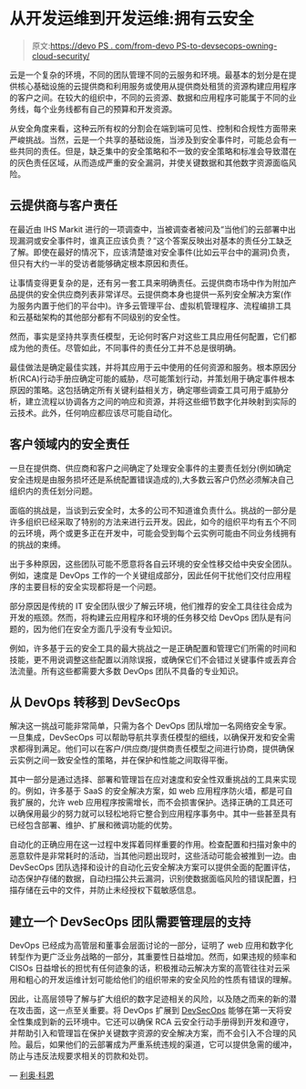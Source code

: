 # 从开发运维到开发运维:拥有云安全

> 原文:[https://devo PS . com/from-devo PS-to-devsecops-owning-cloud-security/](https://devops.com/from-devops-to-devsecops-owning-cloud-security/)

云是一个复杂的环境，不同的团队管理不同的云服务和环境。最基本的划分是在提供核心基础设施的云提供商和利用服务或使用从提供商处租赁的资源构建应用程序的客户之间。在较大的组织中，不同的云资源、数据和应用程序可能属于不同的业务线，每个业务线都有自己的预算和开发资源。

从安全角度来看，这种云所有权的分割会在端到端可见性、控制和合规性方面带来严峻挑战。当然，云是一个共享的基础设施，当涉及到安全事件时，可能总会有一些共同的责任。但是，缺乏集中的安全策略和不一致的安全策略和标准会导致潜在的灰色责任区域，从而造成严重的安全漏洞，并使关键数据和其他数字资源面临风险。

## 云提供商与客户责任

在最近由 IHS Markit 进行的一项调查中，当被调查者被问及“当他们的云部署中出现漏洞或安全事件时，谁真正应该负责？”这个答案反映出对基本的责任分工缺乏了解。即使在最好的情况下，应该清楚谁对安全事件(比如云平台中的漏洞)负责，但只有大约一半的受访者能够确定根本原因和责任。

让事情变得更复杂的是，还有另一套工具来明确责任。云提供商市场中作为附加产品提供的安全供应商列表非常详尽。云提供商本身也提供一系列安全解决方案(作为服务内置于他们的平台中)。许多云管理平台、虚拟机管理程序、流程编排工具和云基础架构的其他部分都有不同级别的安全性。

然而，事实是坚持共享责任模型，无论何时客户对这些工具应用任何配置，它们都成为他的责任。尽管如此，不同事件的责任分工并不总是很明确。

最佳做法是确定最佳实践，并将其应用于云中使用的任何资源和服务。根本原因分析(RCA)行动手册应确定可能的威胁，尽可能策划行动，并策划用于确定事件根本原因的策略。这包括确定所有关键利益相关方，确定哪些调查工具可用于威胁分析，建立流程以协调各方之间的响应和资源，并将这些细节数字化并映射到实际的云技术。此外，任何响应都应该尽可能自动化。

## 客户领域内的安全责任

一旦在提供商、供应商和客户之间确定了处理安全事件的主要责任划分(例如确定安全违规是由服务损坏还是系统配置错误造成的),大多数云客户仍然必须解决自己组织内的责任划分问题。

面临的挑战是，当谈到云安全时，太多的公司不知道谁负责什么。挑战的一部分是许多组织已经采取了特别的方法来进行云开发。因此，如今的组织平均有五个不同的云环境，两个或更多正在开发中，可能会受到每个云实例可能由不同业务线拥有的挑战的束缚。

出于多种原因，这些团队可能不愿意将各自云环境的安全性移交给中央安全团队。例如，速度是 DevOps 工作的一个关键组成部分，因此任何干扰他们交付应用程序的主要目标的安全实现都将是一个问题。

部分原因是传统的 IT 安全团队很少了解云环境，他们推荐的安全工具往往会成为开发的瓶颈。然而，将构建云应用程序和环境的任务移交给 DevOps 团队是有问题的，因为他们在安全方面几乎没有专业知识。

例如，许多基于云的安全工具的最大挑战之一是正确配置和管理它们所需的时间和技能，更不用说调整这些配置以消除误报，或确保它们不会错过关键事件或丢弃合法流量。所有这些都需要大多数 DevOps 团队不具备的专业知识。

## 从 DevOps 转移到 DevSecOps

解决这一挑战可能非常简单，只需为各个 DevOps 团队增加一名网络安全专家。一旦集成，DevSecOps 可以帮助导航共享责任模型的细线，以确保开发和安全需求都得到满足。他们可以在客户/供应商/提供商责任模型之间进行协商，提供确保云实例之间一致安全性的策略，并在保护和性能之间取得平衡。

其中一部分是通过选择、部署和管理旨在应对速度和安全性双重挑战的工具来实现的。例如，许多基于 SaaS 的安全解决方案，如 web 应用程序防火墙，都是可自我扩展的，允许 web 应用程序按需增长，而不会损害保护。选择正确的工具还可以确保用最少的努力就可以轻松地将它整合到应用程序事务中。其中一些甚至具有已经包含部署、维护、扩展和微调功能的优势。

自动化的正确应用在这一过程中发挥着同样重要的作用。检查配置和扫描对象中的恶意软件是非常耗时的活动，当其他问题出现时，这些活动可能会被推到一边。由 DevSecOps 团队选择和设计的自动化云安全解决方案可以提供全面的配置评估，动态保护存储的数据，自动扫描公共云漏洞，识别使数据面临风险的错误配置，扫描存储在云中的文件，并防止未经授权下载敏感信息。

## 建立一个 DevSecOps 团队需要管理层的支持

DevOps 已经成为高管层和董事会层面讨论的一部分，证明了 web 应用和数字化转型作为更广泛业务战略的一部分，其重要性日益增加。然而，如果违规的频率和 CISOs 日益增长的担忧有任何迹象的话，积极推动云解决方案的高管往往对云采用和粗心的开发运维计划可能给他们的组织带来的安全风险的性质有错误的理解。

因此，让高层领导了解与扩大组织的数字足迹相关的风险，以及随之而来的新的潜在攻击面，这一点至关重要。将 DevOps 扩展到 [DevSecOps](https://devops.com/6-traits-that-define-devsecops/) 能够在第一天将安全性集成到新的云环境中。它还可以确保 RCA 云安全行动手册得到开发和遵守，并帮助引入和管理旨在保护关键数字资源的安全解决方案，而不会引入不合理的风险。最后，如果他们的云部署成为严重系统违规的渠道，它可以提供急需的缓冲，防止与违反法规要求相关的罚款和处罚。

— [利奥·科恩](https://devops.com/author/lior-cohen/)